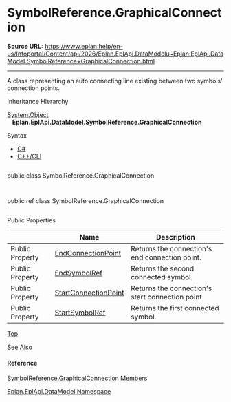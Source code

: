# SymbolReference.GraphicalConnection

**Source URL:** https://www.eplan.help/en-us/Infoportal/Content/api/2026/Eplan.EplApi.DataModelu~Eplan.EplApi.DataModel.SymbolReference+GraphicalConnection.html

---

A class representing an auto connecting line existing between two symbols' connection points.

Inheritance Hierarchy

[System.Object](#)  
   **Eplan.EplApi.DataModel.SymbolReference.GraphicalConnection**

Syntax

- [C#](#i-syntax-CS)
- [C++/CLI](#i-syntax-CPP2005)

```
```
public class SymbolReference.GraphicalConnection
```
```

```
```
public ref class SymbolReference.GraphicalConnection
```
```





Public Properties

|  | Name | Description |
| --- | --- | --- |
| Public Property | [EndConnectionPoint](Eplan.EplApi.DataModelu~Eplan.EplApi.DataModel.SymbolReference+GraphicalConnection~EndConnectionPoint.html) | Returns the connection's end connection point. |
| Public Property | [EndSymbolRef](Eplan.EplApi.DataModelu~Eplan.EplApi.DataModel.SymbolReference+GraphicalConnection~EndSymbolRef.html) | Returns the second connected symbol. |
| Public Property | [StartConnectionPoint](Eplan.EplApi.DataModelu~Eplan.EplApi.DataModel.SymbolReference+GraphicalConnection~StartConnectionPoint.html) | Returns the connection's start connection point. |
| Public Property | [StartSymbolRef](Eplan.EplApi.DataModelu~Eplan.EplApi.DataModel.SymbolReference+GraphicalConnection~StartSymbolRef.html) | Returns the first connected symbol. |

[Top](#top)





See Also

#### Reference

[SymbolReference.GraphicalConnection Members](Eplan.EplApi.DataModelu~Eplan.EplApi.DataModel.SymbolReference+GraphicalConnection_members.html)
  
[Eplan.EplApi.DataModel Namespace](Eplan.EplApi.DataModelu~Eplan.EplApi.DataModel_namespace.html)